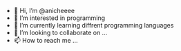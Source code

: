 - 👋 Hi, I’m @anicheeee
- 👀 I’m interested in programming
- 🌱 I’m currently learning diffrent programming languages 
- 💞️ I’m looking to collaborate on ...
- 📫 How to reach me ...

<!---
anicheeee/anicheeee is a ✨ special ✨ repository because its `README.md` (this file) appears on your GitHub profile.
You can click the Preview link to take a look at your changes.
--->
